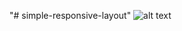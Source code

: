 "# simple-responsive-layout" 
![alt text]([http://url/to/img.pn](https://github.com/xphabib/simple-responsive-layout/blob/master/Screenshot_11.jpg)g)
